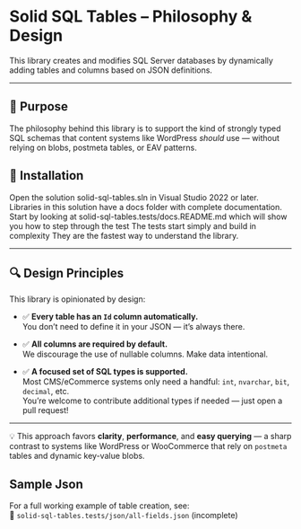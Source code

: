 ﻿# Solid SQL Tables – Philosophy & Design

This library creates and modifies SQL Server databases by dynamically adding tables and columns based on 
JSON definitions.


---

## 🎯 Purpose

The philosophy behind this library is to support the kind of strongly typed SQL schemas that content systems like WordPress *should* use — without relying on blobs, postmeta tables, or EAV patterns.

## 🎯 Installation

Open the solution solid-sql-tables.sln in Visual Studio 2022 or later.
Libraries in this solution have a docs folder with complete documentation.
Start by looking at solid-sql-tables.tests/docs.README.md which will show you how to step through the test
The tests start simply and build in complexity
They are the fastest way to understand the library.

---

## 🔍 Design Principles

This library is opinionated by design:

- ✅ **Every table has an `Id` column automatically.**  
  You don’t need to define it in your JSON — it’s always there.

- ✅ **All columns are required by default.**  
  We discourage the use of nullable columns. Make data intentional.

- ✅ **A focused set of SQL types is supported.**  
  Most CMS/eCommerce systems only need a handful: `int`, `nvarchar`, `bit`, `decimal`, etc.  
  You’re welcome to contribute additional types if needed — just open a pull request!

---

💡 This approach favors **clarity**, **performance**, and **easy querying** — a sharp contrast to systems like WordPress or WooCommerce that rely on `postmeta` tables and dynamic key-value blobs.

## Sample Json


For a full working example of table creation, see:  
📁 `solid-sql-tables.tests/json/all-fields.json` (incomplete)